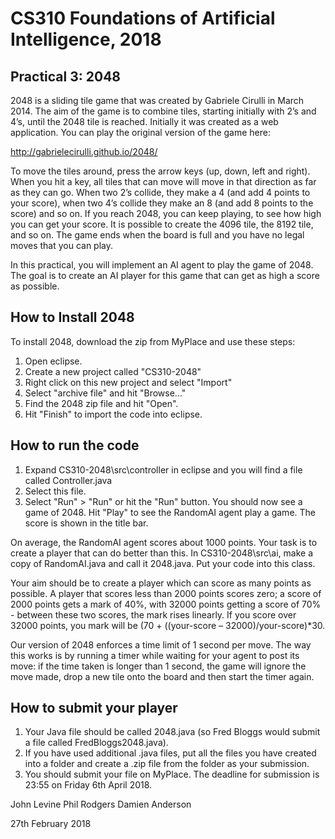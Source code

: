 # CS310 Foundations of Artificial Intelligence, 2018

## Practical 3: 2048

2048 is a sliding tile game that was created by Gabriele Cirulli in March 2014. The aim of the game is to combine tiles, starting initially with 2’s and 4’s, until the 2048 tile is reached. Initially it was created as a web application. You can play the original version of the game here:

http://gabrielecirulli.github.io/2048/

To move the tiles around, press the arrow keys (up, down, left and right). When you hit a key, all tiles that can move will move in that direction as far as they can go. When two 2’s collide, they make a 4 (and add 4 points to your score), when two 4’s collide they make an 8 (and add 8 points to the score) and so on. If you reach 2048, you can keep playing, to see how high you can get your score. It is possible to create the 4096 tile, the 8192 tile, and so on. The game ends when the board is full and you have no legal moves that you can play.

In this practical, you will implement an AI agent to play the game of 2048. The goal is to create an AI player for this game that can get as high a score as possible.

## How to Install 2048

To install 2048, download the zip from MyPlace and use these steps:
1.	Open eclipse.
2.  Create a new project called "CS310-2048"
3.	Right click on this new project and select "Import"
4.	Select "archive file" and hit "Browse..."
5.	Find the 2048 zip file and hit "Open".
6.	Hit "Finish" to import the code into eclipse.

## How to run the code

1.	Expand CS310-2048\src\controller in eclipse and you will find a file called Controller.java
2.	Select this file.
3.	Select "Run" > "Run" or hit the "Run" button.
You should now see a game of 2048. Hit "Play" to see the RandomAI agent play a game. The score is shown in the title bar.

On average, the RandomAI agent scores about 1000 points. Your task is to create a player that can do better than this. In CS310-2048\src\ai, make a copy of RandomAI.java and call it <yourFirstName><yourLastName>2048.java. Put your code into this class.

Your aim should be to create a player which can score as many points as possible. A player that scores less than 2000 points scores zero; a score of 2000 points gets a mark of 40%, with 32000 points getting a score of 70% - between these two scores, the mark rises linearly. If you score over 32000 points, you mark will be (70 + ((your-score – 32000)/your-score)*30.

Our version of 2048 enforces a time limit of 1 second per move. The way this works is by running a timer while waiting for your agent to post its move: if the time taken is longer than 1 second, the game will ignore the move made, drop a new tile onto the board and then start the timer again.

## How to submit your player
1.	Your Java file should be called <Firstname><Surname>2048.java (so Fred Bloggs would submit a file called FredBloggs2048.java).
2.  If you have used additional .java files, put all the files you have created into a folder and create a .zip file from the folder as your submission.
3.	You should submit your file on MyPlace.
The deadline for submission is 23:55 on Friday 6th April 2018.

John Levine
Phil Rodgers
Damien Anderson

27th February 2018
